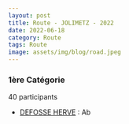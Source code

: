 ```yaml
---
layout: post
title: Route - JOLIMETZ - 2022
date: 2022-06-18
category: Route
tags: Route
image: assets/img/blog/road.jpeg
---
```


### 1ère Catégorie
40 participants
- [DEFOSSE HERVE](https://teamspecializedlille.cc/coureurs/defosseherve) : Ab

